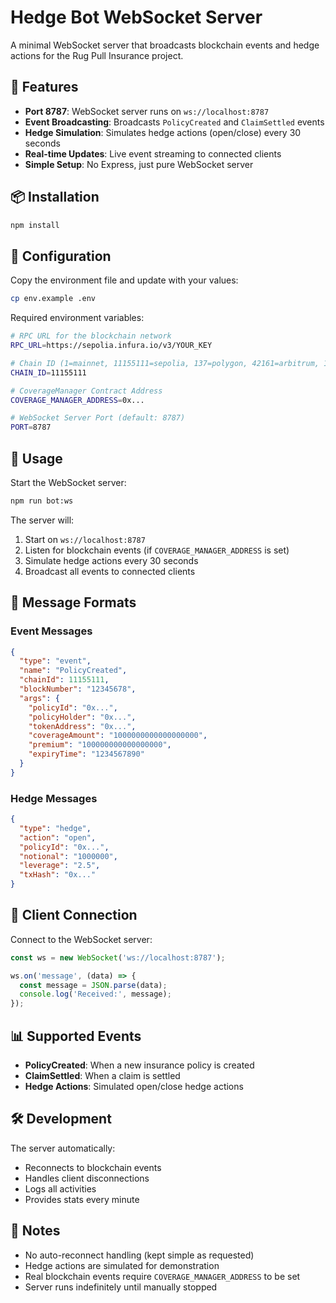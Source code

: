 # Hedge Bot WebSocket Server

A minimal WebSocket server that broadcasts blockchain events and hedge actions for the Rug Pull Insurance project.

## 🚀 Features

- **Port 8787**: WebSocket server runs on `ws://localhost:8787`
- **Event Broadcasting**: Broadcasts `PolicyCreated` and `ClaimSettled` events
- **Hedge Simulation**: Simulates hedge actions (open/close) every 30 seconds
- **Real-time Updates**: Live event streaming to connected clients
- **Simple Setup**: No Express, just pure WebSocket server

## 📦 Installation

```bash
npm install
```

## 🔧 Configuration

Copy the environment file and update with your values:

```bash
cp env.example .env
```

Required environment variables:

```bash
# RPC URL for the blockchain network
RPC_URL=https://sepolia.infura.io/v3/YOUR_KEY

# Chain ID (1=mainnet, 11155111=sepolia, 137=polygon, 42161=arbitrum, 10=optimism)
CHAIN_ID=11155111

# CoverageManager Contract Address
COVERAGE_MANAGER_ADDRESS=0x...

# WebSocket Server Port (default: 8787)
PORT=8787
```

## 🚀 Usage

Start the WebSocket server:

```bash
npm run bot:ws
```

The server will:
1. Start on `ws://localhost:8787`
2. Listen for blockchain events (if `COVERAGE_MANAGER_ADDRESS` is set)
3. Simulate hedge actions every 30 seconds
4. Broadcast all events to connected clients

## 📡 Message Formats

### Event Messages
```json
{
  "type": "event",
  "name": "PolicyCreated",
  "chainId": 11155111,
  "blockNumber": "12345678",
  "args": {
    "policyId": "0x...",
    "policyHolder": "0x...",
    "tokenAddress": "0x...",
    "coverageAmount": "1000000000000000000",
    "premium": "100000000000000000",
    "expiryTime": "1234567890"
  }
}
```

### Hedge Messages
```json
{
  "type": "hedge",
  "action": "open",
  "policyId": "0x...",
  "notional": "1000000",
  "leverage": "2.5",
  "txHash": "0x..."
}
```

## 🔌 Client Connection

Connect to the WebSocket server:

```javascript
const ws = new WebSocket('ws://localhost:8787');

ws.on('message', (data) => {
  const message = JSON.parse(data);
  console.log('Received:', message);
});
```

## 📊 Supported Events

- **PolicyCreated**: When a new insurance policy is created
- **ClaimSettled**: When a claim is settled
- **Hedge Actions**: Simulated open/close hedge actions

## 🛠️ Development

The server automatically:
- Reconnects to blockchain events
- Handles client disconnections
- Logs all activities
- Provides stats every minute

## 📝 Notes

- No auto-reconnect handling (kept simple as requested)
- Hedge actions are simulated for demonstration
- Real blockchain events require `COVERAGE_MANAGER_ADDRESS` to be set
- Server runs indefinitely until manually stopped
